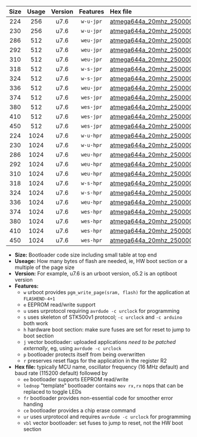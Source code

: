 |Size|Usage|Version|Features|Hex file|
|:-:|:-:|:-:|:-:|:--|
|224|256|u7.6|`w-u-jpr`|[atmega644a_20mhz_250000bps_ur_vbl.hex](https://raw.githubusercontent.com/stefanrueger/urboot/main//atmega644a_20mhz_250000bps_ur_vbl.hex)|
|230|256|u7.6|`w-u-jpr`|[atmega644a_20mhz_250000bps_lednop_ur_vbl.hex](https://raw.githubusercontent.com/stefanrueger/urboot/main//atmega644a_20mhz_250000bps_lednop_ur_vbl.hex)|
|286|512|u7.6|`weu-jpr`|[atmega644a_20mhz_250000bps_ee_ur_vbl.hex](https://raw.githubusercontent.com/stefanrueger/urboot/main//atmega644a_20mhz_250000bps_ee_ur_vbl.hex)|
|292|512|u7.6|`weu-jpr`|[atmega644a_20mhz_250000bps_ee_lednop_ur_vbl.hex](https://raw.githubusercontent.com/stefanrueger/urboot/main//atmega644a_20mhz_250000bps_ee_lednop_ur_vbl.hex)|
|310|512|u7.6|`weu-jpr`|[atmega644a_20mhz_250000bps_ee_lednop_fr_ur_vbl.hex](https://raw.githubusercontent.com/stefanrueger/urboot/main//atmega644a_20mhz_250000bps_ee_lednop_fr_ur_vbl.hex)|
|318|512|u7.6|`w-s-jpr`|[atmega644a_20mhz_250000bps_vbl.hex](https://raw.githubusercontent.com/stefanrueger/urboot/main//atmega644a_20mhz_250000bps_vbl.hex)|
|324|512|u7.6|`w-s-jpr`|[atmega644a_20mhz_250000bps_lednop_vbl.hex](https://raw.githubusercontent.com/stefanrueger/urboot/main//atmega644a_20mhz_250000bps_lednop_vbl.hex)|
|336|512|u7.6|`weu-jpr`|[atmega644a_20mhz_250000bps_ee_lednop_fr_ce_ur_vbl.hex](https://raw.githubusercontent.com/stefanrueger/urboot/main//atmega644a_20mhz_250000bps_ee_lednop_fr_ce_ur_vbl.hex)|
|374|512|u7.6|`wes-jpr`|[atmega644a_20mhz_250000bps_ee_vbl.hex](https://raw.githubusercontent.com/stefanrueger/urboot/main//atmega644a_20mhz_250000bps_ee_vbl.hex)|
|380|512|u7.6|`wes-jpr`|[atmega644a_20mhz_250000bps_ee_lednop_vbl.hex](https://raw.githubusercontent.com/stefanrueger/urboot/main//atmega644a_20mhz_250000bps_ee_lednop_vbl.hex)|
|410|512|u7.6|`wes-jpr`|[atmega644a_20mhz_250000bps_ee_lednop_fr_vbl.hex](https://raw.githubusercontent.com/stefanrueger/urboot/main//atmega644a_20mhz_250000bps_ee_lednop_fr_vbl.hex)|
|450|512|u7.6|`wes-jpr`|[atmega644a_20mhz_250000bps_ee_lednop_fr_ce_vbl.hex](https://raw.githubusercontent.com/stefanrueger/urboot/main//atmega644a_20mhz_250000bps_ee_lednop_fr_ce_vbl.hex)|
|224|1024|u7.6|`w-u-hpr`|[atmega644a_20mhz_250000bps_ur.hex](https://raw.githubusercontent.com/stefanrueger/urboot/main//atmega644a_20mhz_250000bps_ur.hex)|
|230|1024|u7.6|`w-u-hpr`|[atmega644a_20mhz_250000bps_lednop_ur.hex](https://raw.githubusercontent.com/stefanrueger/urboot/main//atmega644a_20mhz_250000bps_lednop_ur.hex)|
|286|1024|u7.6|`weu-hpr`|[atmega644a_20mhz_250000bps_ee_ur.hex](https://raw.githubusercontent.com/stefanrueger/urboot/main//atmega644a_20mhz_250000bps_ee_ur.hex)|
|292|1024|u7.6|`weu-hpr`|[atmega644a_20mhz_250000bps_ee_lednop_ur.hex](https://raw.githubusercontent.com/stefanrueger/urboot/main//atmega644a_20mhz_250000bps_ee_lednop_ur.hex)|
|310|1024|u7.6|`weu-hpr`|[atmega644a_20mhz_250000bps_ee_lednop_fr_ur.hex](https://raw.githubusercontent.com/stefanrueger/urboot/main//atmega644a_20mhz_250000bps_ee_lednop_fr_ur.hex)|
|318|1024|u7.6|`w-s-hpr`|[atmega644a_20mhz_250000bps.hex](https://raw.githubusercontent.com/stefanrueger/urboot/main//atmega644a_20mhz_250000bps.hex)|
|324|1024|u7.6|`w-s-hpr`|[atmega644a_20mhz_250000bps_lednop.hex](https://raw.githubusercontent.com/stefanrueger/urboot/main//atmega644a_20mhz_250000bps_lednop.hex)|
|336|1024|u7.6|`weu-hpr`|[atmega644a_20mhz_250000bps_ee_lednop_fr_ce_ur.hex](https://raw.githubusercontent.com/stefanrueger/urboot/main//atmega644a_20mhz_250000bps_ee_lednop_fr_ce_ur.hex)|
|374|1024|u7.6|`wes-hpr`|[atmega644a_20mhz_250000bps_ee.hex](https://raw.githubusercontent.com/stefanrueger/urboot/main//atmega644a_20mhz_250000bps_ee.hex)|
|380|1024|u7.6|`wes-hpr`|[atmega644a_20mhz_250000bps_ee_lednop.hex](https://raw.githubusercontent.com/stefanrueger/urboot/main//atmega644a_20mhz_250000bps_ee_lednop.hex)|
|410|1024|u7.6|`wes-hpr`|[atmega644a_20mhz_250000bps_ee_lednop_fr.hex](https://raw.githubusercontent.com/stefanrueger/urboot/main//atmega644a_20mhz_250000bps_ee_lednop_fr.hex)|
|450|1024|u7.6|`wes-hpr`|[atmega644a_20mhz_250000bps_ee_lednop_fr_ce.hex](https://raw.githubusercontent.com/stefanrueger/urboot/main//atmega644a_20mhz_250000bps_ee_lednop_fr_ce.hex)|

- **Size:** Bootloader code size including small table at top end
- **Useage:** How many bytes of flash are needed, ie, HW boot section or a multiple of the page size
- **Version:** For example, u7.6 is an urboot version, o5.2 is an optiboot version
- **Features:**
  + `w` urboot provides `pgm_write_page(sram, flash)` for the application at `FLASHEND-4+1`
  + `e` EEPROM read/write support
  + `u` uses urprotocol requiring `avrdude -c urclock` for programming
  + `s` uses skeleton of STK500v1 protocol; `-c urclock` and `-c arduino` both work
  + `h` hardware boot section: make sure fuses are set for reset to jump to boot section
  + `j` vector bootloader: uploaded applications *need to be patched externally*, eg, using `avrdude -c urclock`
  + `p` bootloader protects itself from being overwritten
  + `r` preserves reset flags for the application in the register R2
- **Hex file:** typically MCU name, oscillator frequency (16 MHz default) and baud rate (115200 default) followed by
  + `ee` bootloader supports EEPROM read/write
  + `lednop` "template" bootloader contains `mov rx,rx` nops that can be replaced to toggle LEDs
  + `fr` bootloader provides non-essential code for smoother error handing
  + `ce` bootloader provides a chip erase command
  + `ur` uses urprotocol and requires `avrdude -c urclock` for programming
  + `vbl` vector bootloader: set fuses to jump to reset, not the HW boot section
